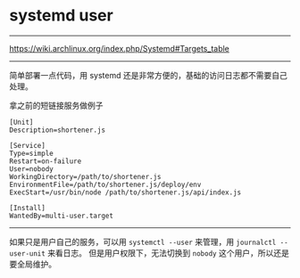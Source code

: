 # systemd user

---

https://wiki.archlinux.org/index.php/Systemd#Targets_table

---

简单部署一点代码，用 systemd 还是非常方便的，基础的访问日志都不需要自己处理。

拿之前的短链接服务做例子

```
[Unit]
Description=shortener.js

[Service]
Type=simple
Restart=on-failure
User=nobody
WorkingDirectory=/path/to/shortener.js
EnvironmentFile=/path/to/shortener.js/deploy/env
ExecStart=/usr/bin/node /path/to/shortener.js/api/index.js

[Install]
WantedBy=multi-user.target
```

---

如果只是用户自己的服务，可以用 `systemctl --user` 来管理，用 `journalctl --user-unit` 来看日志。
但是用户权限下，无法切换到 `nobody` 这个用户，所以还是要全局维护。
